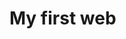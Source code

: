 <html>
  <head>
   <title> MY WEBSITE </title>
  </head>
  <body>
    <h1> My first web
   </h2>
  </body>
</html>

<!---
SYEDRAFID121/SYEDRAFID121 is a ✨ special ✨ repository because its `README.md` (this file) appears on your GitHub profile.
You can click the Preview link to take a look at your changes.
--->
